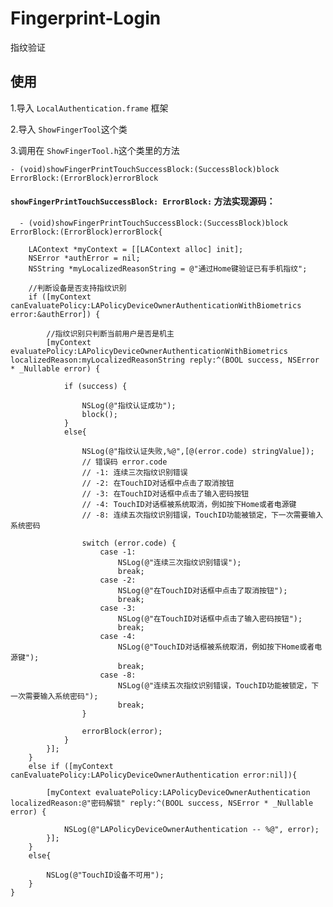 # Fingerprint-Login
  指纹验证 
  
## 使用

1.导入 `LocalAuthentication.frame` 框架

2.导入 `ShowFingerTool`这个类

3.调用在 `ShowFingerTool.h`这个类里的方法

```- (void)showFingerPrintTouchSuccessBlock:(SuccessBlock)block ErrorBlock:(ErrorBlock)errorBlock```

#### `showFingerPrintTouchSuccessBlock: ErrorBlock:` 方法实现源码：
```
  - (void)showFingerPrintTouchSuccessBlock:(SuccessBlock)block ErrorBlock:(ErrorBlock)errorBlock{
    
    LAContext *myContext = [[LAContext alloc] init];
    NSError *authError = nil;
    NSString *myLocalizedReasonString = @"通过Home键验证已有手机指纹";
    
    //判断设备是否支持指纹识别
    if ([myContext canEvaluatePolicy:LAPolicyDeviceOwnerAuthenticationWithBiometrics error:&authError]) {
        
        //指纹识别只判断当前用户是否是机主
        [myContext evaluatePolicy:LAPolicyDeviceOwnerAuthenticationWithBiometrics localizedReason:myLocalizedReasonString reply:^(BOOL success, NSError * _Nullable error) {
            
            if (success) {
                
                NSLog(@"指纹认证成功");
                block();
            }
            else{
                
                NSLog(@"指纹认证失败,%@",[@(error.code) stringValue]);
                // 错误码 error.code
                // -1: 连续三次指纹识别错误
                // -2: 在TouchID对话框中点击了取消按钮
                // -3: 在TouchID对话框中点击了输入密码按钮
                // -4: TouchID对话框被系统取消，例如按下Home或者电源键
                // -8: 连续五次指纹识别错误，TouchID功能被锁定，下一次需要输入系统密码
                
                switch (error.code) {
                    case -1:
                        NSLog(@"连续三次指纹识别错误");
                        break;
                    case -2:
                        NSLog(@"在TouchID对话框中点击了取消按钮");
                        break;
                    case -3:
                        NSLog(@"在TouchID对话框中点击了输入密码按钮");
                        break;
                    case -4:
                        NSLog(@"TouchID对话框被系统取消，例如按下Home或者电源键");
                        break;
                    case -8:
                        NSLog(@"连续五次指纹识别错误，TouchID功能被锁定，下一次需要输入系统密码");
                        break;
                }
                
                errorBlock(error);
            }
        }];
    }
    else if ([myContext canEvaluatePolicy:LAPolicyDeviceOwnerAuthentication error:nil]){
        
        [myContext evaluatePolicy:LAPolicyDeviceOwnerAuthentication localizedReason:@"密码解锁" reply:^(BOOL success, NSError * _Nullable error) {
            
            NSLog(@"LAPolicyDeviceOwnerAuthentication -- %@", error);
        }];
    }
    else{
        
        NSLog(@"TouchID设备不可用");
    }
}
```
 
 

